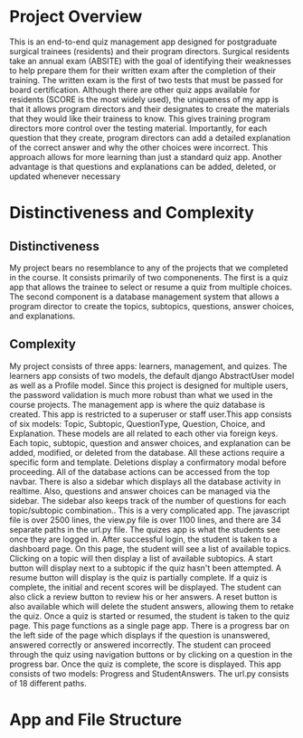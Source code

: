 # Project Overview
This is an end-to-end quiz management app designed for postgraduate surgical trainees (residents) and their program directors. Surgical residents take an annual exam (ABSITE) with the goal of identifying their weaknesses to help prepare them for their written exam after the completion of their training. The written exam is the first of two tests that must be passed for board certification.
Although there are other quiz apps available for residents (SCORE is the most widely used), the uniqueness of my app is that it allows program directors and their designates to create the materials that they would like their trainess to know. This gives training program directors more control over the testing material. Importantly, for each question that they create, program directors can add a detailed explanation of the correct answer and why the other choices were incorrect. This approach allows for more learning than just a standard quiz app. Another advantage is that questions and explanations can be added, deleted, or updated whenever necessary

# Distinctiveness and Complexity
## Distinctiveness
My project bears no resemblance to any of the projects that we completed in the course. It consists primarily of two componenents. The first is a quiz app that allows the trainee to select or resume a quiz from multiple choices. The second component is a database management system that allows a program director to create the topics, subtopics, questions, answer choices, and explanations.

## Complexity
My project consists of three apps: learners, management, and quizes. The learners app consists of two models, the default django AbstractUser model as well as a Profile model. Since this project is designed for multiple users, the password validation is much more robust than what we used in the course projects.
The management app is where the quiz database is created. This app is restricted to a superuser or staff user.This app consists of six models: Topic, Subtopic, QuestionType, Question, Choice, and Explanation. These models are all related to each other via foreign keys. Each topic, subtopic, question and answer choices, and explanation can be added, modified, or deleted from the database. All these actions require a specific form and template. Deletions display a confirmatory modal before proceeding. All of the database actions can be accessed from the top navbar. There is also a sidebar which displays all the database activity in realtime. Also, questions and answer choices can be managed via the sidebar. The sidebar also keeps track of the number of questions for each topic/subtopic combination.. This is a very complicated app. The javascript file is over 2500 lines, the view.py file is over 1100 lines, and there are 34 separate paths in the url.py file.
The quizes app is what the students see once they are logged in. After successful login, the student is taken to a dashboard page. On this page, the student will see a list of available topics. Clicking on a topic will then display a list of available subtopics. A start button will display next to a subtopic if the quiz hasn't been attempted. A resume button will display is the quiz is partially complete. If a quiz is complete, the initial and recent scores will be displayed. The student can also click a review button to review his or her answers. A reset button is also available which will delete the student answers, allowing them to retake the quiz. Once a quiz is started or resumed, the student is taken to the quiz page. This page functions as a single page app. There is a progress bar on the left side of the page which displays if the question is unanswered, answered correctly or answered incorrectly. The student can proceed through the quiz using navigation buttons or by clicking on a question in the progress bar. Once the quiz is complete, the score is displayed. This app consists of two models: Progress and StudentAnswers. The url.py consists of 18 different paths.

# App and File Structure